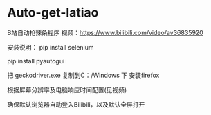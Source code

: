 # Auto-get-latiao
B站自动抢辣条程序
视频：https://www.bilibili.com/video/av36835920

安装说明：
pip install selenium

pip install pyautogui 

把 geckodriver.exe 复制到C：/Windows  下
安装firefox

根据屏幕分辨率及电脑响应时间配置(见视频)

确保默认浏览器自动登入Bilibili，以及默认全屏打开
